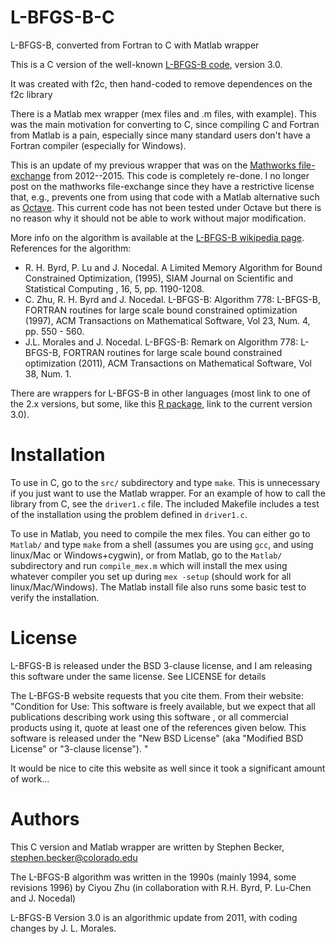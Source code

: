 # L-BFGS-B-C
L-BFGS-B, converted from Fortran to C with Matlab wrapper

This is a C version of the well-known [L-BFGS-B code](http://users.eecs.northwestern.edu/~nocedal/lbfgsb.html), version 3.0.

It was created with f2c, then hand-coded to remove dependences on the f2c library

There is a Matlab mex wrapper (mex files and .m files, with example). This was the main
motivation for converting to C, since compiling C and Fortran from Matlab is a pain,
especially since many standard users don't have a Fortran compiler (especially for Windows).

This is an update of my previous wrapper that was on the [Mathworks file-exchange](http://www.mathworks.com/matlabcentral/fileexchange/35104-lbfgsb--l-bfgs-b--mex-wrapper) from 2012--2015.  This code is completely re-done. I no longer post on the mathworks file-exchange since they have a restrictive license that, e.g., prevents one from using that code with a Matlab alternative such as [Octave](https://www.gnu.org/software/octave/). This current code has not been tested under Octave but there is no reason why it should not be able to work without major modification.


More info on the algorithm is available at the [L-BFGS-B wikipedia page](http://en.wikipedia.org/wiki/L-BFGS-B:_Optimization_subject_to_simple_bounds). References for the algorithm:

* R. H. Byrd, P. Lu and J. Nocedal. A Limited Memory Algorithm for Bound Constrained Optimization, (1995), SIAM Journal on Scientific and Statistical Computing , 16, 5, pp. 1190-1208.
* C. Zhu, R. H. Byrd and J. Nocedal. L-BFGS-B: Algorithm 778: L-BFGS-B, FORTRAN routines for large scale bound constrained optimization (1997), ACM Transactions on Mathematical Software, Vol 23, Num. 4, pp. 550 - 560.
* J.L. Morales and J. Nocedal. L-BFGS-B: Remark on Algorithm 778: L-BFGS-B, FORTRAN routines for large scale bound constrained optimization (2011), ACM Transactions on Mathematical Software, Vol 38, Num. 1.

There are wrappers for L-BFGS-B in other languages (most link to one of the 2.x versions, but some, like this [R package](http://cran.r-project.org/web/packages/lbfgsb3/), link to the current version 3.0).

# Installation

To use in C, go to the `src/` subdirectory and type `make`. This is unnecessary if you just want to use the Matlab wrapper. For an example of how to call the library from C, see the `driver1.c` file. The included Makefile includes a test of the installation using the problem defined in `driver1.c`.

To use in Matlab, you need to compile the mex files. You can either go to `Matlab/` and type `make` from a shell (assumes you are using `gcc`, and using linux/Mac or Windows+cygwin), or from Matlab, go to the `Matlab/` subdirectory and run `compile_mex.m` which will install the mex using whatever compiler you set up during `mex -setup` (should work for all linux/Mac/Windows). The Matlab install file also runs some basic test to verify the installation.

# License

L-BFGS-B is released under the BSD 3-clause license, and I am releasing this software under the same license. See LICENSE for details

The L-BFGS-B website requests that you cite them. From their website:
"Condition for Use: This software is freely available, but we expect that all publications describing  work using this software , or all commercial products using it, quote at least one of the references given below. This software is released under the "New BSD License" (aka "Modified BSD License" or "3-clause license"). "

It would be nice to cite this website as well since it took a significant amount of work...

# Authors
This C version and Matlab wrapper are written by Stephen Becker, stephen.becker@colorado.edu

The L-BFGS-B algorithm was written in the 1990s (mainly 1994, some revisions 1996) by Ciyou Zhu (in collaboration with R.H. Byrd, P. Lu-Chen and J. Nocedal)

L-BFGS-B Version 3.0 is an algorithmic update from 2011, with coding changes by J. L. Morales.

